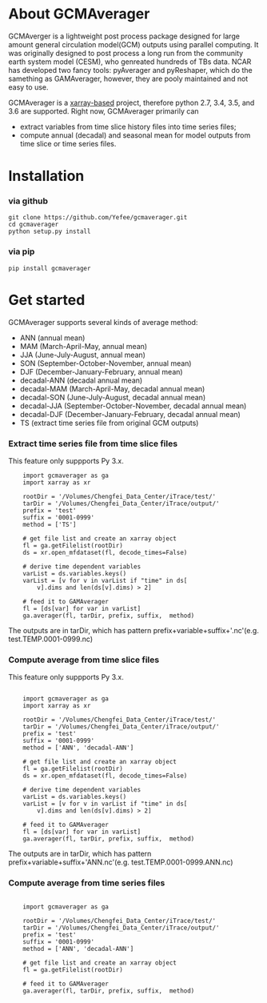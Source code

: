 # About GCMAverager

GCMAverger is a lightweight post process package designed for large amount general circulation model(GCM) outputs using parallel computing.
It was originally designed to post process a long run from the community earth system model (CESM), who genreated hundreds of TBs data.
NCAR has developed two fancy tools: pyAverager and pyReshaper, which do the samething as GAMAverager, however, they are pooly maintained and not easy to use.

GCMAverager is a [xarray-based](https://github.com/pydata/xarray) project, therefore python 2.7, 3.4, 3.5, and 3.6 are supported.
Right now, GCMAverager primarily can 
* extract variables from time slice history files into time series files;
* compute annual (decadal) and seasonal mean for model outputs from time slice or time series files. 



# Installation
### via github
```
git clone https://github.com/Yefee/gcmaverager.git
cd gcmaverager
python setup.py install
```

### via pip
```
pip install gcmaverager
```

# Get started
GCMAverager supports several kinds of average method:
* ANN (annual mean)
* MAM (March-April-May, annual mean) 
* JJA (June-July-August, annual mean) 
* SON (September-October-November, annual mean) 
* DJF (December-January-February, annual mean) 
* decadal-ANN (decadal annual mean)
* decadal-MAM (March-April-May, decadal annual mean) 
* decadal-SON (June-July-August, decadal annual mean) 
* decadal-JJA (September-October-November, decadal annual mean) 
* decadal-DJF (December-January-February, decadal annual mean) 
* TS (extract time series file from original GCM outputs)

### Extract time series file from time slice files
This feature only suppports Py 3.x.

```
    import gcmaverager as ga
    import xarray as xr

    rootDir = '/Volumes/Chengfei_Data_Center/iTrace/test/'
    tarDir = '/Volumes/Chengfei_Data_Center/iTrace/output/'
    prefix = 'test'
    suffix = '0001-0999'
    method = ['TS']

    # get file list and create an xarray object
    fl = ga.getFilelist(rootDir)
    ds = xr.open_mfdataset(fl, decode_times=False)

    # derive time dependent variables
    varList = ds.variables.keys()
    varList = [v for v in varList if "time" in ds[
        v].dims and len(ds[v].dims) > 2]

    # feed it to GAMAverager
    fl = [ds[var] for var in varList]
    ga.averager(fl, tarDir, prefix, suffix,  method)
```

The outputs are in tarDir, which has pattern prefix+variable+suffix+'.nc'(e.g. test.TEMP.0001-0999.nc)


### Compute average from time slice files
This feature only suppports Py 3.x.

```

    import gcmaverager as ga
    import xarray as xr

    rootDir = '/Volumes/Chengfei_Data_Center/iTrace/test/'
    tarDir = '/Volumes/Chengfei_Data_Center/iTrace/output/'
    prefix = 'test'
    suffix = '0001-0999'
    method = ['ANN', 'decadal-ANN']

    # get file list and create an xarray object
    fl = ga.getFilelist(rootDir)
    ds = xr.open_mfdataset(fl, decode_times=False)

    # derive time dependent variables
    varList = ds.variables.keys()
    varList = [v for v in varList if "time" in ds[
        v].dims and len(ds[v].dims) > 2]

    # feed it to GAMAverager
    fl = [ds[var] for var in varList]
    ga.averager(fl, tarDir, prefix, suffix,  method)

```
The outputs are in tarDir, which has pattern prefix+variable+suffix+'ANN.nc'(e.g. test.TEMP.0001-0999.ANN.nc)


### Compute average from time series files

```

    import gcmaverager as ga

    rootDir = '/Volumes/Chengfei_Data_Center/iTrace/test/'
    tarDir = '/Volumes/Chengfei_Data_Center/iTrace/output/'
    prefix = 'test'
    suffix = '0001-0999'
    method = ['ANN', 'decadal-ANN']

    # get file list and create an xarray object
    fl = ga.getFilelist(rootDir)

    # feed it to GAMAverager
    ga.averager(fl, tarDir, prefix, suffix,  method)

```
